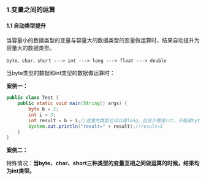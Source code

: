 ### 1.变量之间的运算

#### 1.1 自动类型提升

当容量小的数据类型的变量与容量大的数据类型的变量做运算时，结果自动提升为容量大的数据类型。

`byte、char、short ---> int ---> long ---> float ---> double`

当byte类型的数据和int类型的数据做运算时：

**案例一：**

```java
public class Test {
    public static void main(String[] args) {
        byte b = 2;
        int i = 3;
        int result = b + i;//这里的类型也可以是long，但至少要是int，不能是byte或者short
        System.out.println("result=" + result);//result=5
    }
}
```

**案例二：**



特殊情况：**当byte、char、short三种类型的变量互相之间做运算的时候，结果均为int类型。**

